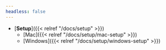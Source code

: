 ```yaml
---
headless: false
---
```


- [**Setup**]({{< relref "/docs/setup" >}})
  - [Mac]({{< relref "/docs/setup/mac-setup" >}})
  - [Windows]({{< relref "/docs/setup/windows-setup" >}})
<br />

